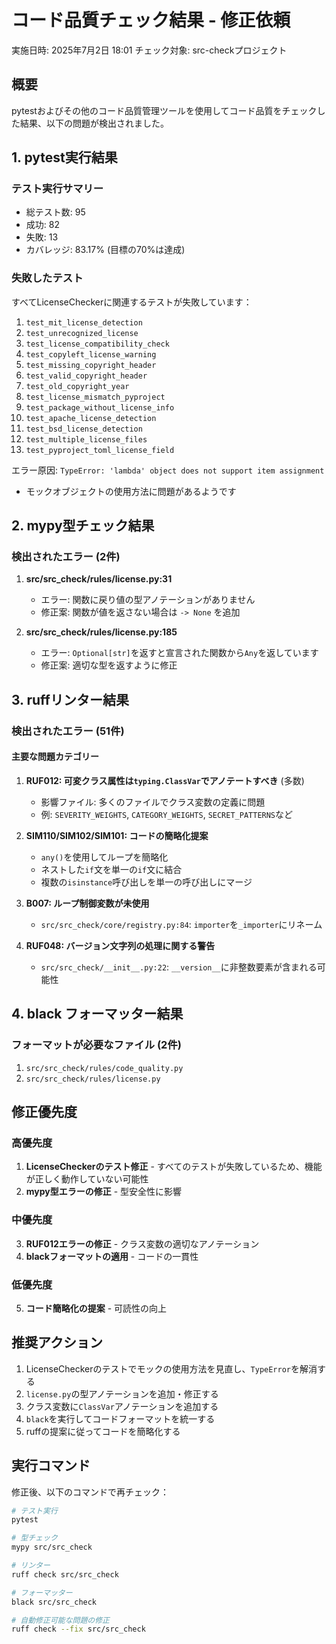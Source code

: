 # コード品質チェック結果 - 修正依頼

実施日時: 2025年7月2日 18:01
チェック対象: src-checkプロジェクト

## 概要

pytestおよびその他のコード品質管理ツールを使用してコード品質をチェックした結果、以下の問題が検出されました。

## 1. pytest実行結果

### テスト実行サマリー
- 総テスト数: 95
- 成功: 82
- 失敗: 13
- カバレッジ: 83.17% (目標の70%は達成)

### 失敗したテスト
すべてLicenseCheckerに関連するテストが失敗しています：
1. `test_mit_license_detection`
2. `test_unrecognized_license`
3. `test_license_compatibility_check`
4. `test_copyleft_license_warning`
5. `test_missing_copyright_header`
6. `test_valid_copyright_header`
7. `test_old_copyright_year`
8. `test_license_mismatch_pyproject`
9. `test_package_without_license_info`
10. `test_apache_license_detection`
11. `test_bsd_license_detection`
12. `test_multiple_license_files`
13. `test_pyproject_toml_license_field`

エラー原因: `TypeError: 'lambda' object does not support item assignment`
- モックオブジェクトの使用方法に問題があるようです

## 2. mypy型チェック結果

### 検出されたエラー (2件)
1. **src/src_check/rules/license.py:31**
   - エラー: 関数に戻り値の型アノテーションがありません
   - 修正案: 関数が値を返さない場合は `-> None` を追加

2. **src/src_check/rules/license.py:185**
   - エラー: `Optional[str]`を返すと宣言された関数から`Any`を返しています
   - 修正案: 適切な型を返すように修正

## 3. ruffリンター結果

### 検出されたエラー (51件)

#### 主要な問題カテゴリー

1. **RUF012: 可変クラス属性は`typing.ClassVar`でアノテートすべき** (多数)
   - 影響ファイル: 多くのファイルでクラス変数の定義に問題
   - 例: `SEVERITY_WEIGHTS`, `CATEGORY_WEIGHTS`, `SECRET_PATTERNS`など

2. **SIM110/SIM102/SIM101: コードの簡略化提案**
   - `any()`を使用してループを簡略化
   - ネストした`if`文を単一の`if`文に結合
   - 複数の`isinstance`呼び出しを単一の呼び出しにマージ

3. **B007: ループ制御変数が未使用**
   - `src/src_check/core/registry.py:84`: `importer`を`_importer`にリネーム

4. **RUF048: バージョン文字列の処理に関する警告**
   - `src/src_check/__init__.py:22`: `__version__`に非整数要素が含まれる可能性

## 4. black フォーマッター結果

### フォーマットが必要なファイル (2件)
1. `src/src_check/rules/code_quality.py`
2. `src/src_check/rules/license.py`

## 修正優先度

### 高優先度
1. **LicenseCheckerのテスト修正** - すべてのテストが失敗しているため、機能が正しく動作していない可能性
2. **mypy型エラーの修正** - 型安全性に影響

### 中優先度
3. **RUF012エラーの修正** - クラス変数の適切なアノテーション
4. **blackフォーマットの適用** - コードの一貫性

### 低優先度
5. **コード簡略化の提案** - 可読性の向上

## 推奨アクション

1. LicenseCheckerのテストでモックの使用方法を見直し、`TypeError`を解消する
2. `license.py`の型アノテーションを追加・修正する
3. クラス変数に`ClassVar`アノテーションを追加する
4. `black`を実行してコードフォーマットを統一する
5. ruffの提案に従ってコードを簡略化する

## 実行コマンド

修正後、以下のコマンドで再チェック：
```bash
# テスト実行
pytest

# 型チェック
mypy src/src_check

# リンター
ruff check src/src_check

# フォーマッター
black src/src_check

# 自動修正可能な問題の修正
ruff check --fix src/src_check
```